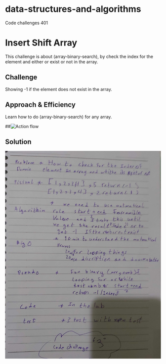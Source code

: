 # data-structures-and-algorithms
Code challenges 401

# Insert Shift Array
This challenge is about (array-binary-search), by check the index for the element and either or exist or not in the array.
## Challenge
Showing -1 if the element does not exist in the array.

## Approach & Efficiency
Learn how to do (array-binary-search) for any array.

##![Action flow](https://github.com/Abdallah-401-advanced-javascript/data-structures-and-algorithms/runs/691527994?check_suite_focus=true)

## Solution
![UML Diagram](./assets/array-binary-search.jpg)
